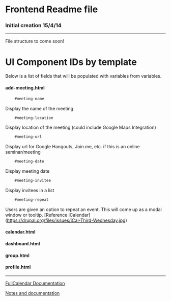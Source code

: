 # Frontend Readme file
### Initial creation 15/4/14

------------

File structure to come soon!

# UI Component IDs by template
Below is a list of fields that will be populated with variables from variables.

#### add-meeting.html
```html
    #meeting-name
```
Display the name of the meeting
```html
    #meeting-location
```
Display location of the meeting (could include Google Maps Integration)

```html
    #meeting-url
```
Display url for Google Hangouts, Join.me, etc. if this is an online seminar/meeting

```html
    #meeting-date
```
Display meeting date 

```html
    #meeting-invitee
```
Display invitees in a list 

```html
    #meeting-repeat
```
Users are given an option to repeat an event. This will come up as a modal window or tooltip. [Reference iCalendar] (https://drupal.org/files/issues/iCal-Third-Wednesday.jpg)

#### calendar.html


#### dashboard.html

#### group.html

#### profile.html



------------

[FullCalendar Documentation](www.arshaw.com/fullcalendar/docs)

[Notes and documentation](https://draftin.com/documents/307677?token=4xObTg_TTgzRgbIf7yajnOkKOepn_l-j9qgo9CRyAjTseM-UHtbfQZPzmzf03pmKQi5enl_OmnslfXYS-0iTDBE)

